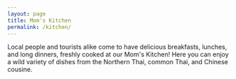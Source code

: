 ```yaml
---
layout: page
title: Mom's Kitchen
permalink: /kitchen/
---
```


<p>
Local people and tourists alike come to have delicious
breakfasts, lunches, and long dinners, freshly cooked at our
Mom's Kitchen! Here you can enjoy a wild variety of dishes
from the Northern Thai, common Thai, and Chinese cousine.
</p>